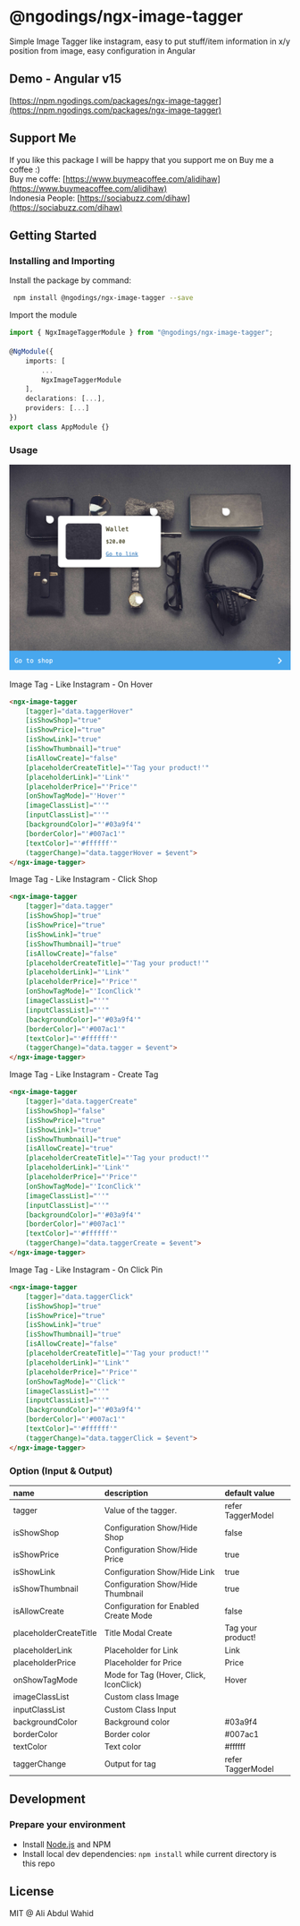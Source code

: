 # @ngodings/ngx-image-tagger

Simple Image Tagger like instagram, easy to put stuff/item information in x/y position from image, easy configuration in Angular

## Demo - Angular v15

[https://npm.ngodings.com/packages/ngx-image-tagger](https://npm.ngodings.com/packages/ngx-image-tagger)

## Support Me

If you like this package I will be happy that you support me on Buy me a coffee :) <br />
Buy me coffe: [https://www.buymeacoffee.com/alidihaw](https://www.buymeacoffee.com/alidihaw) <br />
Indonesia People: [https://sociabuzz.com/dihaw](https://sociabuzz.com/dihaw)

## Getting Started

### Installing and Importing

Install the package by command:

```sh
 npm install @ngodings/ngx-image-tagger --save
```

Import the module

```ts
import { NgxImageTaggerModule } from "@ngodings/ngx-image-tagger";

@NgModule({
    imports: [
        ...
        NgxImageTaggerModule
    ],
    declarations: [...],
    providers: [...]
})
export class AppModule {}
```

### Usage 

<p align="center">
  <img width="800" src="https://raw.githubusercontent.com/alidihaw/ngodings/master/packages/ngx-image-tagger/public/sample-image-tagger.png">
</p>

Image Tag - Like Instagram - On Hover

```html
<ngx-image-tagger 
    [tagger]="data.taggerHover" 
    [isShowShop]="true" 
    [isShowPrice]="true" 
    [isShowLink]="true" 
    [isShowThumbnail]="true" 
    [isAllowCreate]="false" 
    [placeholderCreateTitle]="'Tag your product!'"
    [placeholderLink]="'Link'"
    [placeholderPrice]="'Price'"
    [onShowTagMode]="'Hover'"
    [imageClassList]="''"
    [inputClassList]="''"
    [backgroundColor]="'#03a9f4'"
    [borderColor]="'#007ac1'"
    [textColor]="'#ffffff'"
    (taggerChange)="data.taggerHover = $event">
</ngx-image-tagger>
```

Image Tag - Like Instagram - Click Shop

```html
<ngx-image-tagger 
    [tagger]="data.tagger" 
    [isShowShop]="true" 
    [isShowPrice]="true" 
    [isShowLink]="true" 
    [isShowThumbnail]="true" 
    [isAllowCreate]="false" 
    [placeholderCreateTitle]="'Tag your product!'"
    [placeholderLink]="'Link'"
    [placeholderPrice]="'Price'"
    [onShowTagMode]="'IconClick'"
    [imageClassList]="''"
    [inputClassList]="''"
    [backgroundColor]="'#03a9f4'"
    [borderColor]="'#007ac1'"
    [textColor]="'#ffffff'"
    (taggerChange)="data.tagger = $event">
</ngx-image-tagger>
```

Image Tag - Like Instagram - Create Tag

```html
<ngx-image-tagger 
    [tagger]="data.taggerCreate" 
    [isShowShop]="false" 
    [isShowPrice]="true" 
    [isShowLink]="true" 
    [isShowThumbnail]="true" 
    [isAllowCreate]="true" 
    [placeholderCreateTitle]="'Tag your product!'"
    [placeholderLink]="'Link'"
    [placeholderPrice]="'Price'"
    [onShowTagMode]="'IconClick'"
    [imageClassList]="''"
    [inputClassList]="''"
    [backgroundColor]="'#03a9f4'"
    [borderColor]="'#007ac1'"
    [textColor]="'#ffffff'"
    (taggerChange)="data.taggerCreate = $event">
</ngx-image-tagger>
```

Image Tag - Like Instagram - On Click Pin

```html
<ngx-image-tagger 
    [tagger]="data.taggerClick" 
    [isShowShop]="true" 
    [isShowPrice]="true" 
    [isShowLink]="true" 
    [isShowThumbnail]="true" 
    [isAllowCreate]="false" 
    [placeholderCreateTitle]="'Tag your product!'"
    [placeholderLink]="'Link'"
    [placeholderPrice]="'Price'"
    [onShowTagMode]="'Click'"
    [imageClassList]="''"
    [inputClassList]="''"
    [backgroundColor]="'#03a9f4'"
    [borderColor]="'#007ac1'"
    [textColor]="'#ffffff'"
    (taggerChange)="data.taggerClick = $event">
</ngx-image-tagger>
```

### Option (Input & Output)

| name | description | default value   |
| :---------- | :------------------------------------------------------------ | :-------------- |
| tagger | Value of the tagger. | refer TaggerModel |
| isShowShop | Configuration Show/Hide Shop | false |
| isShowPrice | Configuration Show/Hide Price | true |
| isShowLink | Configuration Show/Hide Link | true |
| isShowThumbnail | Configuration Show/Hide Thumbnail | true |
| isAllowCreate | Configuration for Enabled Create Mode | false |
| placeholderCreateTitle | Title Modal Create  | Tag your product! |
| placeholderLink | Placeholder for Link | Link |
| placeholderPrice | Placeholder for Price | Price |
| onShowTagMode | Mode for Tag (Hover, Click, IconClick) | Hover |
| imageClassList | Custom class Image |
| inputClassList | Custom Class Input |
| backgroundColor | Background color | #03a9f4 |
| borderColor | Border color | #007ac1 |
| textColor | Text color | #ffffff |
| taggerChange | Output for tag | refer TaggerModel |

## Development

### Prepare your environment
* Install [Node.js](http://nodejs.org/) and NPM
* Install local dev dependencies: `npm install` while current directory is this repo

## License

MIT @ Ali Abdul Wahid
